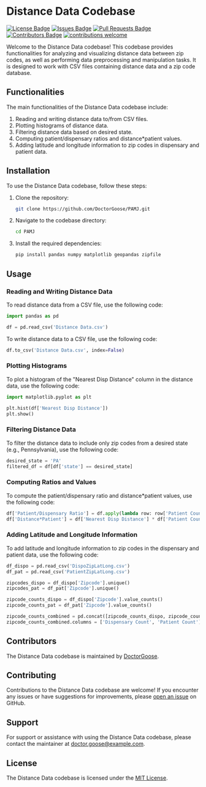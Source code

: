 # Distance Data Codebase

[![License Badge](https://img.shields.io/github/license/DoctorGoose/PAMJ)](https://github.com/DoctorGoose/PAMJ/blob/main/LICENSE)
[![Issues Badge](https://img.shields.io/github/issues/DoctorGoose/PAMJ)](https://github.com/DoctorGoose/PAMJ/issues)
[![Pull Requests Badge](https://img.shields.io/github/issues-pr/DoctorGoose/PAMJ)](https://github.com/DoctorGoose/PAMJ/pulls)
[![Contributors Badge](https://img.shields.io/github/contributors/DoctorGoose/PAMJ)](https://github.com/DoctorGoose/PAMJ/graphs/contributors)
[![contributions welcome](https://img.shields.io/badge/contributions-welcome-brightgreen.svg?style=flat)](https://github.com/dwyl/esta/issues)

Welcome to the Distance Data codebase! This codebase provides functionalities for analyzing and visualizing distance data between zip codes, as well as performing data preprocessing and manipulation tasks. It is designed to work with CSV files containing distance data and a zip code database.

## Functionalities

The main functionalities of the Distance Data codebase include:

1. Reading and writing distance data to/from CSV files.
2. Plotting histograms of distance data.
3. Filtering distance data based on desired state.
4. Computing patient/dispensary ratios and distance*patient values.
5. Adding latitude and longitude information to zip codes in dispensary and patient data.

## Installation

To use the Distance Data codebase, follow these steps:

1. Clone the repository:

   ```bash
   git clone https://github.com/DoctorGoose/PAMJ.git
   ```

2. Navigate to the codebase directory:

   ```bash
   cd PAMJ
   ```

3. Install the required dependencies:

   ```bash
   pip install pandas numpy matplotlib geopandas zipfile
   ```

## Usage

### Reading and Writing Distance Data

To read distance data from a CSV file, use the following code:

```python
import pandas as pd

df = pd.read_csv('Distance Data.csv')
```

To write distance data to a CSV file, use the following code:

```python
df.to_csv('Distance Data.csv', index=False)
```

### Plotting Histograms

To plot a histogram of the "Nearest Disp Distance" column in the distance data, use the following code:

```python
import matplotlib.pyplot as plt

plt.hist(df['Nearest Disp Distance'])
plt.show()
```

### Filtering Distance Data

To filter the distance data to include only zip codes from a desired state (e.g., Pennsylvania), use the following code:

```python
desired_state = 'PA'
filtered_df = df[df['state'] == desired_state]
```

### Computing Ratios and Values

To compute the patient/dispensary ratio and distance*patient values, use the following code:

```python
df['Patient/Dispensary Ratio'] = df.apply(lambda row: row['Patient Count'] if row['Dispensary Count'] == 0 else row['Patient Count']/row['Dispensary Count'], axis=1)
df['Distance*Patient'] = df['Nearest Disp Distance'] * df['Patient Count']
```

### Adding Latitude and Longitude Information

To add latitude and longitude information to zip codes in the dispensary and patient data, use the following code:

```python
df_dispo = pd.read_csv('DispoZipLatLong.csv')
df_pat = pd.read_csv('PatientZipLatLong.csv')

zipcodes_dispo = df_dispo['Zipcode'].unique()
zipcodes_pat = df_pat['Zipcode'].unique()

zipcode_counts_dispo = df_dispo['Zipcode'].value_counts()
zipcode_counts_pat = df_pat['Zipcode'].value_counts()

zipcode_counts_combined = pd.concat([zipcode_counts_dispo, zipcode_counts_pat], axis=1)
zipcode_counts_combined.columns = ['Dispensary Count', 'Patient Count']
```

## Contributors

The Distance Data codebase is maintained by [DoctorGoose](https://github.com/DoctorGoose).

## Contributing

Contributions to the Distance Data codebase are welcome! If you encounter any issues or have suggestions for improvements, please [open an issue](https://github.com/DoctorGoose/PAMJ/issues) on GitHub.

## Support

For support or assistance with using the Distance Data codebase, please contact the maintainer at [doctor.goose@example.com](mailto:doctor.goose@example.com).

## License

The Distance Data codebase is licensed under the [MIT License](https://github.com/DoctorGoose/PAMJ/blob/main/LICENSE).